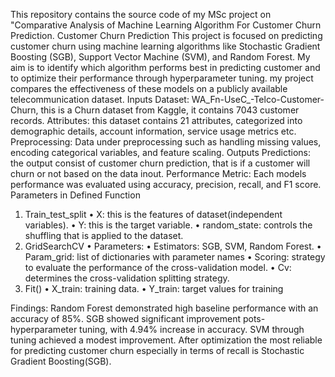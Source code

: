 This repository contains the source code of my MSc project on "Comparative Analysis of Machine Learning Algorithm For Customer Churn Prediction.
Customer Churn Prediction
This project is focused on predicting customer churn using machine learning algorithms like Stochastic Gradient Boosting (SGB), Support Vector Machine (SVM), and Random Forest. My aim is to identify which algorithm performs best in predicting customer and to optimize their performance through hyperparameter tuning. my project compares the effectiveness of these models on a publicly available telecommunication dataset.
Inputs
Dataset:  WA_Fn-UseC_-Telco-Customer-Churn, this is a Churn dataset from Kaggle, it contains 7043 customer records.
Attributes: this dataset contains 21 attributes, categorized into demographic details, account information, service usage metrics etc.
Preprocessing: Data under preprocessing such as handling missing values, encoding categorical variables, and feature scaling.
Outputs
Predictions: the output consist of customer churn prediction, that is if a customer will churn or not based on the data inout.
Performance Metric: Each models performance was evaluated using accuracy, precision, recall, and F1 score.
Parameters in Defined Function
1.	Train_test_split
•	X: this is the features of dataset(independent variables).
•	Y: this is the target variable.
•	random_state: controls the shuffling that is applied to the dataset.
2.	GridSearchCV
•	Parameters:
•	Estimators: SGB, SVM, Random Forest.
•	Param_grid: list of dictionaries with parameter names
•	Scoring: strategy to evaluate the performance of the cross-validation model.
•	Cv: determines the cross-validation splitting strategy.
3.	Fit()
•	X_train: training data.
•	Y_train: target values for training

Findings: Random Forest demonstrated high baseline performance with an accuracy of 85%. SGB showed significant improvement pots-hyperparameter tuning, with 4.94% increase in accuracy. SVM through tuning achieved a modest improvement. After optimization the most reliable for predicting customer churn especially in terms of recall is Stochastic Gradient Boosting(SGB).
